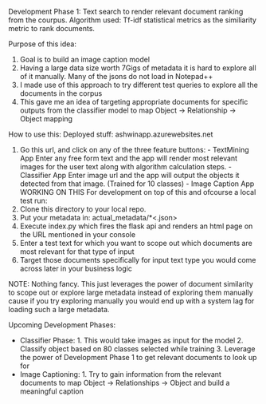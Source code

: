 Development Phase 1:
  Text search to render relevant document ranking from the courpus.
  Algorithm used: Tf-idf statistical metrics as the similiarity metric to rank documents.
  
Purpose of this idea:
  1. Goal is to build an image caption model
  2. Having a large data size worth 7Gigs of metadata it is hard to explore all of it manually. Many of the jsons do not load in Notepad++
  3. I made use of this approach to try different test queries to explore all the documents in the corpus
  4. This gave me an idea of targeting appropriate documents for specific outputs from the classifier model to map Object -> Relationship -> Object mapping
  
How to use this:
Deployed stuff: ashwinapp.azurewebsites.net
  1. Go this url, and click on any of the three feature buttons:
    - TextMining App
        Enter any free form text and the app will render most relevant images for the user text along with algorithm calculation steps.
    - Classifier App
        Enter image url and the app will output the objects it detected from that image. (Trained for 10 classes)
    - Image Caption App
        WORKING ON THIS
For development on top of this and ofcourse a local test run:
  1. Clone this directory to your local repo.
  2. Put your metadata in: actual_metadata/*<.json>
  3. Execute index.py which fires the flask api and renders an html page on the URL mentioned in your console
  4. Enter a test text for which you want to scope out which documents are most relevant for that type of input
  5. Target those documents specifically for input text type you would come across later in your business logic
  
NOTE: Nothing fancy. This just leverages the power of document similarity to scope out or explore large metadata instead of exploring them manually cause if you try exploring manually you would end up with a system lag for loading such a large metadata.

Upcoming Development Phases:
  - Classifier Phase: 
        1. This would take images as input for the model
        2. Classify object based on 80 classes selected while training
        3. Leverage the power of Development Phase 1 to get relevant documents to look up for
  - Image Captioning:
        1. Try to gain information from the relevant documents to map Object -> Relationships -> Object and build a meaningful caption
